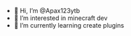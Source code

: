 - 👋 Hi, I’m @Apax123ytb
- 👀 I’m interested in minecraft dev
- 🌱 I’m currently learning create plugins

<!---
Apax123ytb/Apax123ytb is a ✨ special ✨ repository because its `README.md` (this file) appears on your GitHub profile.
You can click the Preview link to take a look at your changes.
--->
